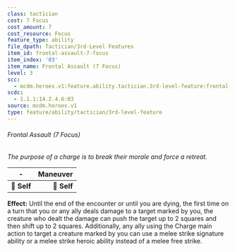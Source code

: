```yaml
---
class: tactician
cost: 7 Focus
cost_amount: 7
cost_resource: Focus
feature_type: ability
file_dpath: Tactician/3rd-Level Features
item_id: frontal-assault-7-focus
item_index: '03'
item_name: Frontal Assault (7 Focus)
level: 3
scc:
  - mcdm.heroes.v1:feature.ability.tactician.3rd-level-feature:frontal-assault-7-focus
scdc:
  - 1.1.1:14.2.4.6:03
source: mcdm.heroes.v1
type: feature/ability/tactician/3rd-level-feature
---
```


###### Frontal Assault (7 Focus)

*The purpose of a charge is to break their morale and force a retreat.*

| **-**       | **Maneuver** |
| ----------- | -----------: |
| **📏 Self** |  **🎯 Self** |

**Effect:** Until the end of the encounter or until you are dying, the first time on a turn that you or any ally deals damage to a target marked by you, the creature who dealt the damage can push the target up to 2 squares and then shift up to 2 squares. Additionally, any ally using the Charge main action to target a creature marked by you can use a melee strike signature ability or a melee strike heroic ability instead of a melee free strike.
